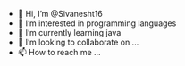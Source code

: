- 👋 Hi, I’m @Sivanesht16
- 👀 I’m interested in programming languages
- 🌱 I’m currently learning java
- 💞️ I’m looking to collaborate on ...
- 📫 How to reach me ...

<!---
Sivanesht16/Sivanesht16 is a ✨ special ✨ repository because its `README.md` (this file) appears on your GitHub profile.
You can click the Preview link to take a look at your changes.
--->
